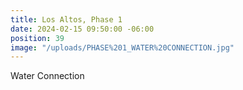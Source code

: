 ```yaml
---
title: Los Altos, Phase 1
date: 2024-02-15 09:50:00 -06:00
position: 39
image: "/uploads/PHASE%201_WATER%20CONNECTION.jpg"
---
```


Water Connection